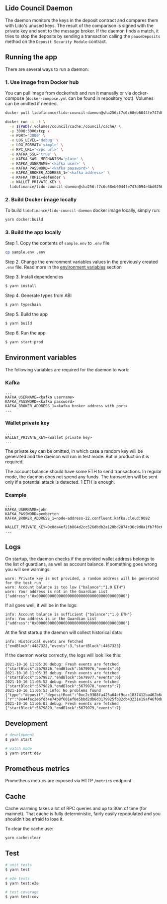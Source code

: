 ## Lido Council Daemon

The daemon monitors the keys in the deposit contract and compares them with Lido's unused keys. The result of the comparison is signed with the private key and sent to the message broker. If the daemon finds a match, it tries to stop the deposits by sending a transaction calling the `pauseDeposits` method on the `Deposit Security Module` contract.

## Running the app

There are several ways to run a daemon:

### 1. Use image from Docker hub

You can pull image from dockerhub and run it manually or via docker-compose
(`docker-compose.yml` can be found in repository root).
Volumes can be omitted if needed.

```bash
docker pull lidofinance/lido-council-daemon@sha256:f7c6c68eb6044fe747d094e4bd6256c6c88ac54029bd1a9b85e6f8f7c1586874

docker run -i -t \
  -v ${PWD}/.volumes/council/cache:/council/cache/ \
  -p 3000:3000/tcp \
  -e PORT='3000' \
  -e LOG_LEVEL='debug' \
  -e LOG_FORMAT='simple' \
  -e RPC_URL='<rpc url>' \
  -e KAFKA_SSL='true' \
  -e KAFKA_SASL_MECHANISM='plain' \
  -e KAFKA_USERNAME='<kafka user>' \
  -e KAFKA_PASSWORD='<kafka password>' \
  -e KAFKA_BROKER_ADDRESS_1='<kafka address>' \
  -e KAFKA_TOPIC=defender \
  -e WALLET_PRIVATE_KEY \
  lidofinance/lido-council-daemon@sha256:f7c6c68eb6044fe747d094e4bd6256c6c88ac54029bd1a9b85e6f8f7c1586874
```

### 2. Build Docker image locally

To build `lidofinance/lido-council-daemon` docker image locally, simply run:

```bash
yarn docker:build
```

### 3. Build the app locally

Step 1. Copy the contents of `sample.env` to `.env` file

```bash
cp sample.env .env
```

Step 2. Change the environment variables values in the previously created `.env` file. Read more in the [environment variables](#environment-variables) section

Step 3. Install dependencies

```bash
$ yarn install
```

Step 4. Generate types from ABI

```bash
$ yarn typechain
```

Step 5. Build the app

```bash
$ yarn build
```

Step 6. Run the app

```bash
$ yarn start:prod
```

## Environment variables

The following variables are required for the daemon to work:

### Kafka

```
...
KAFKA_USERNAME=<kafka username>
KAFKA_PASSWORD=<kafka password>
KAFKA_BROKER_ADDRESS_1=<kafka broker address with port>
...
```

### Wallet private key

```
...
WALLET_PRIVATE_KEY=<wallet private key>
...
```

The private key can be omitted, in which case a random key will be generated and the daemon will run in test mode. But in production it is required.

The account balance should have some ETH to send transactions. In regular mode, the daemon does not spend any funds. The transaction will be sent only if a potential attack is detected. 1 ETH is enough.

### Example

```
...
KAFKA_USERNAME=john
KAFKA_PASSWORD=pemberton
KAFKA_BROKER_ADDRESS_1=node-address-22.confluent.kafka.cloud:9092

WALLET_PRIVATE_KEY=0x8da4ef21b864d2cc526dbdb2a120bd2874c36c9d0a1fb7f8c63d7f7a8b41de8f
...
```

## Logs

On startup, the daemon checks if the provided wallet address belongs to the list of guardians, as well as account balance. If something goes wrong you will see warnings:

```
warn: Private key is not provided, a random address will be generated for the test run
warn: Account balance is too low {"balance":"1.0 ETH"}
warn: Your address is not in the Guardian List {"address":"0x0000000000000000000000000000000000000000"}
```

If all goes well, it will be in the logs:

```
info: Account balance is sufficient {"balance":"1.0 ETH"}
info: You address is in the Guardian List {"address":"0x0000000000000000000000000000000000000000"}
```

At the first startup the daemon will collect historical data:

```
info: Historical events are fetched {"endBlock":4487322,"events":3,"startBlock":4467323}
```

If the daemon works correctly, the logs will look like this:

```
2021-10-16 11:05:20 debug: Fresh events are fetched {"startBlock":5679826,"endBlock":5679976,"events":6}
2021-10-16 11:05:35 debug: Fresh events are fetched {"startBlock":5679827,"endBlock":5679977,"events":6}
2021-10-16 11:05:52 debug: Fresh events are fetched {"startBlock":5679828,"endBlock":5679978,"events":7}
2021-10-16 11:05:53 info: No problems found {"type":"deposit","depositRoot":"0xc2c9308fa425a64ef9cac1837412ba462b6429fce2f170184284a260b735638c","keysOpIndex":12,"blockNumber":5679978,"blockHash":"0x87762c941f653f2f70157f86deac78f19e4d1549e231a52d1191289592d1a0ab","guardianAddress":"0x3dc4cF780F2599B528F37dedB34449Fb65Ef7d4A","guardianIndex":0,"signature":{"r":"0x44fec2e6fd34e74b8f001ef0e5bbd2db6d3179925fb82cb43231e19af46f0ddd","s":"0x2ff4326af760e353803458b75279eb8f58e5735b3565ea16bcd0f773bce106a4","_vs":"0xaff4326af760e353803458b75279eb8f58e5735b3565ea16bcd0f773bce106a4","recoveryParam":1,"v":28}}
2021-10-16 11:06:03 debug: Fresh events are fetched {"startBlock":5679829,"endBlock":5679979,"events":7}
```

## Development

```bash
# development
$ yarn start

# watch mode
$ yarn start:dev
```

## Prometheus metrics

Prometheus metrics are exposed via HTTP `/metrics` endpoint.

## Cache

Cache warming takes a lot of RPC queries and up to 30m of time (for mainnet). That cache is fully deterministic, fairly easily repopulated and you shouldn't be afraid to lose it.

To clear the cache use:

```bash
yarn cache:clear
```

## Test

```bash
# unit tests
$ yarn test

# e2e tests
$ yarn test:e2e

# test coverage
$ yarn test:cov
```
